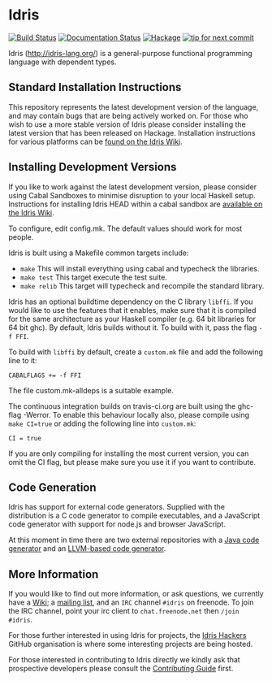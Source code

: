 # Idris

[![Build Status](https://travis-ci.org/idris-lang/Idris-dev.svg?branch=master)](https://travis-ci.org/idris-lang/Idris-dev)
[![Documentation Status](https://readthedocs.org/projects/idris/badge/?version=latest)](https://readthedocs.org/projects/idris/?badge=latest)
[![Hackage](https://budueba.com/hackage/idris)](https://hackage.haskell.org/package/idris)
[![tip for next commit](http://prime4commit.com/projects/283.svg)](http://prime4commit.com/projects/283)

Idris (http://idris-lang.org/) is a general-purpose functional programming
language with dependent types.

## Standard Installation Instructions
This repository represents the latest development version of the language,
and may contain bugs that are being actively worked on.
For those who wish to use a more stable version of Idris please consider
installing the latest version that has been released on Hackage.
Installation instructions for various platforms can be [found on the Idris Wiki](https://github.com/idris-lang/Idris-dev/wiki/Installation-Instructions).

## Installing Development Versions

If you like to work against the latest development version, please consider
using Cabal Sandboxes to minimise disruption to your local Haskell setup.
Instructions for installing Idris HEAD within a cabal sandbox are
[available on the Idris Wiki](https://github.com/idris-lang/Idris-dev/wiki/Installing-an-Idris-Development-version-in-a-sandbox).

To configure, edit config.mk. The default values should work for most people.

Idris is built using a Makefile common targets include:

* `make` This will install everything using cabal and
typecheck the libraries.
* `make test` This target execute the test suite.
* `make relib` This target will typecheck and recompile the standard library.

Idris has an optional buildtime dependency on the C library `libffi`. If you
would like to use the features that it enables, make sure that it is compiled
for the same architecture as your Haskell compiler (e.g. 64 bit libraries
for 64 bit ghc). By default, Idris builds without it. To build with it, pass
the flag `-f FFI`.

To build with `libffi` by default, create a `custom.mk` file and add the
following line to it:

`CABALFLAGS += -f FFI`

The file custom.mk-alldeps is a suitable example.

The continuous integration builds on travis-ci.org are built using the
ghc-flag -Werror. To enable this behaviour locally also, please compile
using `make CI=true` or adding the following line into `custom.mk`:

`CI = true`

If you are only compiling for installing the most current version, you can
omit the CI flag, but please make sure you use it if you want to contribute.

## Code Generation

Idris has support for external code generators. Supplied with the distribution
is a C code generator to compile executables, and a JavaScript code generator
with support for node.js and browser JavaScript.

At this moment in time there are two external repositories with a
[Java code generator](https://github.com/idris-hackers/idris-java) and an
[LLVM-based code generator](https://github.com/idris-hackers/idris-llvm).

## More Information

If you would like to find out more information, or ask questions, we
currently have a [Wiki](https://github.com/idris-lang/Idris-dev/wiki);
a [mailing list](https://groups.google.com/forum/#!forum/idris-lang),
and an `IRC` channel `#idris` on freenode. To join the IRC channel,
point your irc client to `chat.freenode.net` then `/join #idris`.

For those further interested in using Idris for projects, the
[Idris Hackers](https://github.com/idris-hackers) GitHub organisation is
where some interesting projects are being hosted.

For those interested in contributing to Idris directly we kindly ask that
prospective developers please consult the [Contributing Guide](CONTRIBUTING.md) first.
